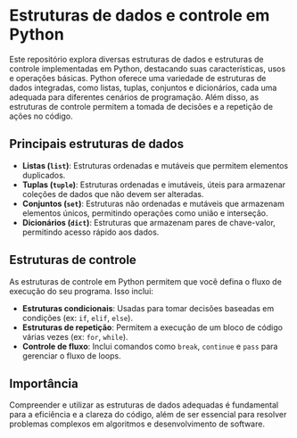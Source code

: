 # Estruturas de dados e controle em Python

Este repositório explora diversas estruturas de dados e estruturas de controle implementadas em Python, destacando suas características, usos e operações básicas. Python oferece uma variedade de estruturas de dados integradas, como listas, tuplas, conjuntos e dicionários, cada uma adequada para diferentes cenários de programação. Além disso, as estruturas de controle permitem a tomada de decisões e a repetição de ações no código.

## Principais estruturas de dados

- **Listas (`list`)**: Estruturas ordenadas e mutáveis que permitem elementos duplicados.
- **Tuplas (`tuple`)**: Estruturas ordenadas e imutáveis, úteis para armazenar coleções de dados que não devem ser alteradas.
- **Conjuntos (`set`)**: Estruturas não ordenadas e mutáveis que armazenam elementos únicos, permitindo operações como união e interseção.
- **Dicionários (`dict`)**: Estruturas que armazenam pares de chave-valor, permitindo acesso rápido aos dados.

## Estruturas de controle

As estruturas de controle em Python permitem que você defina o fluxo de execução do seu programa. Isso inclui:

- **Estruturas condicionais**: Usadas para tomar decisões baseadas em condições (ex: `if`, `elif`, `else`).
- **Estruturas de repetição**: Permitem a execução de um bloco de código várias vezes (ex: `for`, `while`).
- **Controle de fluxo**: Inclui comandos como `break`, `continue` e `pass` para gerenciar o fluxo de loops.

## Importância

Compreender e utilizar as estruturas de dados adequadas é fundamental para a eficiência e a clareza do código, além de ser essencial para resolver problemas complexos em algoritmos e desenvolvimento de software.

